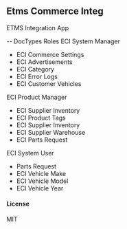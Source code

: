 ## Etms Commerce Integ

ETMS Integration App

-- DocTypes Roles
ECI System Manager
- ECI Commerce Settings
- ECI Advertisements
- ECI Category
- ECI Error Logs
- ECI Customer Vehicles

ECI Product Manager
- ECI Supplier Inventory
- ECI Product Tags
- ECI Supplier Inventory
- ECI Supplier Warehouse
- ECI Parts Request

ECI System User
- Parts Request
- ECI Vehicle Make
- ECI Vehicle Model
- ECI Vehicle Year


#### License

MIT